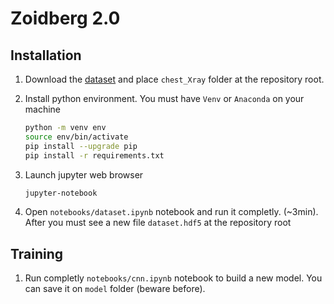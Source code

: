 # Zoidberg 2.0

## Installation

1) Download the [dataset](https://epitechfr.sharepoint.com/sites/TDEV810/Documents%20partages/Forms/AllItems.aspx?csf=1&e=3ghePT&cid=c2cf4bd0%2D820c%2D420b%2Db5d0%2Dce4747b70428&RootFolder=%2Fsites%2FTDEV810%2FDocuments%20partages%2Fdatasets&FolderCTID=0x0120001264F80C4FAD404A92DAFE76550B2DFC) and place `chest_Xray` folder at the repository root.

2) Install python environment. You must have `Venv` or `Anaconda` on your machine
    ```bash
    python -m venv env
    source env/bin/activate
    pip install --upgrade pip
    pip install -r requirements.txt
    ```
3) Launch jupyter web browser
    ```bash
    jupyter-notebook
    ```
4) Open `notebooks/dataset.ipynb` notebook and run it completly. (~3min). After you must see a new file `dataset.hdf5` at the repository root

## Training

1) Run completly `notebooks/cnn.ipynb` notebook to build a new model. You can save it on `model` folder (beware before).
